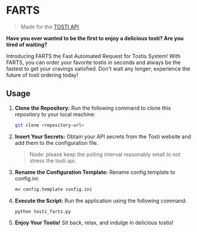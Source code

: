 # FARTS

> Made for the [TOSTI API](https://github.com/KiOui/TOSTI)

**Have you ever wanted to be the first to enjoy a delicious tosti? Are you tired of waiting?**

Introducing FARTS the Fast Automated Request for Tostis System! With FARTS, you can order your favorite tostis in seconds and always be the fastest to get your cravings satisfied. Don't wait any longer; experience the future of tosti ordering today!

## Usage
1. **Clone the Repository:**
    Run the following command to clone this repository to your local machine:
    ```bash
    git clone <repository-url>
    ```

2. **Insert Your Secrets:**
    Obtain your API secrets from the Tosti website and add them to the configuration file.
    > Node: please keep the polling interval reasonably small to not stress the tosti api. 


3. **Rename the Configuration Template:**
    Rename config.template to config.ini:
    ```bash
    mv config.template config.ini
    ```

4. **Execute the Script:**
    Run the application using the following command:
    ```bash
    python tosti_farts.py
    ```
5. **Enjoy Your Tostis!**
    Sit back, relax, and indulge in delicious tostis!


